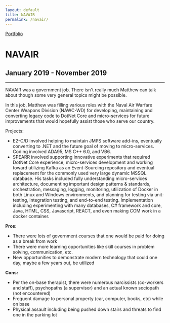 ```yaml
---
layout: default
title: NAVAIR
permalink: /navair/
---
```

<a class="github-fork-ribbon no-tufte-underline" href="../index.html" title="Portfolio">Portfolio</a>
# NAVAIR
## January 2019 - November 2019
<hr class="hr-plain">

NAVAIR was a government job. There isn't really much Matthew can talk about though some very general topics might be possible.

In this job, Matthew was filling various roles with the Naval Air Warfare Center Weapons Division (NAWC-WD) for developing, maintaining and converting legacy code to DotNet Core and micro-services for future improvements that would hopefully assist those who serve our country.

Projects:  
- E2-C/D involved helping to maintain JMPS software add-ins, eventually converting to .NET and the future goal of moving to micro-services. Coding involved ADA95, MS C++ 6.0, and VB6.
- SPEARR involved supporting innovative experiments that required DotNet Core experience, micro-services development and working toward utilizing Kafka as an Event-Sourcing repository and eventual replacement for the commonly used very large dynamic MSSQL database. His tasks included fully understanding micro-services architecture, documenting important design patterns & standards, orchestration, messaging, logging, monitoring, utilization of Docker in both Linux and Windows environments, and planning for testing via unit-testing, integration testing, and end-to-end testing. Implementation including experimenting with many databases, C# framework and core, Java, HTML, CSS, Javascript, REACT, and even making COM work in a docker container.

**Pros:**
* There were lots of government courses that one would be paid for doing as a break from work
* There were more learning opportunities like skill courses in problem solving, communication, etc.
* New opportunities to demonstrate modern technology that could one day, maybe a few years out, be utilized

**Cons:**
* Per the on-base therapist, there were numerous narcissists (co-workers and staff), psychopaths (a supervisor) and an actual known sociopath (not encountered)
* Frequent damage to personal property (car, computer, books, etc) while on base
* Physical assault including being pushed down stairs and threats to find one in the parking lot